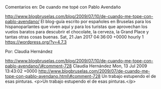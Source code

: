 Comentarios en: De cuando me topé con Pablo Avendaño

http://www.blogbruselas.com/blog/2009/07/10/de-cuando-me-tope-con-pablo-avendano/
El blog-guía escrito por españoles en Bruselas para los hispanoparlantes
que viven aquí y para los turistas que aprovechan los vuelos baratos
para descubrir el chocolate, la cerveza, la Grand Place y tantas otras
cosas buenas. Sat, 21 Jan 2017 04:36:00 +0000 hourly 1
https://wordpress.org/?v=4.7.3

Por: Claudia Hernández

http://www.blogbruselas.com/blog/2009/07/10/de-cuando-me-tope-con-pablo-avendano/\#comment-728
Claudia Hernández Mon, 13 Jul 2009 13:43:02 +0000
http://www.blogbruselas.com/2009/07/de-cuando-me-tope-con-pablo-avendano.html\#comment-728
Un trabajo estupendo el de esas pinturas. \<p\>Un trabajo estupendo el
de esas pinturas.\</p\>

